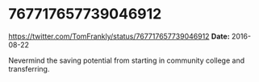 # 767717657739046912
https://twitter.com/TomFrankly/status/767717657739046912
**Date:** 2016-08-22

Nevermind the saving potential from starting in community college and transferring.
